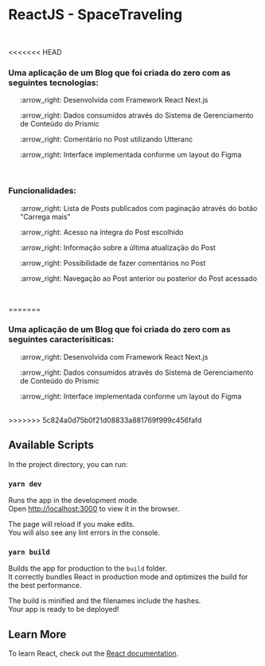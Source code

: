 # ReactJS - SpaceTraveling 

<br>

<<<<<<< HEAD
### Uma aplicação de um Blog que foi criada do zero com as seguintes tecnologias:</h3>

  <ul>:arrow_right: Desenvolvida com Framework React Next.js</ul>
  <ul>:arrow_right: Dados consumidos através do Sistema de Gerenciamento de Conteúdo do Prismic</ul>
  <ul>:arrow_right: Comentário no Post utilizando Utteranc</ul>
  <ul>:arrow_right: Interface implementada conforme um layout do Figma</ul>
<br>

### Funcionalidades:</h3>

  <ul>:arrow_right: Lista de Posts publicados com paginação através do botão "Carrega mais"</ul>
  <ul>:arrow_right: Acesso na íntegra do Post escolhido </ul>
  <ul>:arrow_right: Informação sobre a última atualização do Post </ul>
  <ul>:arrow_right: Possibilidade de fazer comentários no Post</ul>
  <ul>:arrow_right: Navegação ao Post anterior ou posterior do Post acessado </ul>
<br>

=======
### Uma aplicação de um Blog que foi criada do zero com as seguintes caracterísiticas:</h3>

  <ul>:arrow_right: Desenvolvida com Framework React Next.js</ul>
  <ul>:arrow_right: Dados consumidos através do Sistema de Gerenciamento de Conteúdo do Prismic</ul>
  <ul>:arrow_right: Interface implementada conforme um layout do Figma</ul>
<br>
>>>>>>> 5c824a0d75b0f21d08833a881769f999c456fafd

## Available Scripts

In the project directory, you can run:

### `yarn dev`

Runs the app in the development mode.\
Open [http://localhost:3000](http://localhost:3000) to view it in the browser.

The page will reload if you make edits.\
You will also see any lint errors in the console.

### `yarn build`

Builds the app for production to the `build` folder.\
It correctly bundles React in production mode and optimizes the build for the best performance.

The build is minified and the filenames include the hashes.\
Your app is ready to be deployed!


## Learn More

To learn React, check out the [React documentation](https://reactjs.org/).
